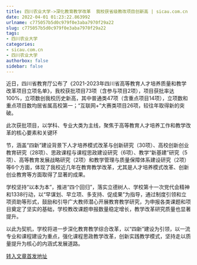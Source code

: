```yaml
---
title: 四川农业大学->深化教育教学改革  我校获省级教改项目创新高 | sicau.com.cn
date: 2022-04-01 01:23:22.863992
urlname: c775057b5d0c979f0e3aba7970f29a22
slug: c775057b5d0c979f0e3aba7970f29a22
tags: 
- 四川农业大学
categories:
- sicau.com.cn
- 四川农业大学
authorbox: false
sidebar: false
---
```

近日，四川省教育厅公布了《2021-2023年四川省高等教育人才培养质量和教学改革项目立项名单》，我校获批项目73项（含参与项目2项），项目获批率达100%，立项数创我校历史新高，其中普通类47项（含重点项目14项），立项数和重点项目数均居省属高校第一；“互联网+”大赛类项目26项，较往年取得新的突破。

此次获批项目，以学科、专业大类为主线，聚焦于高等教育人才培养工作和教学改革的核心要素和关键环
<!--more-->
节，涵盖“四新”建设背景下人才培养模式改革与创新研究（30项）、高校创新创业教育研究（28项）、思政课程与课程思政建设研究（6项）、教学“新基建”研究（5项）、高等教育发展战略研究（2项）和教学管理与质量保障体系建设研究（2项）等6个方面，体现了我校近几年在教育教学改革，尤其是人才培养模式改革、创新创业教育等方面取得了显著的成果。

学校坚持“以本为本”，推进“四个回归”，落实立德树人、学校第十一次党代会精神和1338行动，以“早谋划、早立项、多支持、促成果”为指导，通过制度引领和立项资助等形式，鼓励和引导广大教师潜心开展教育教学研究，为申报各类课题和项目奠定了坚实的基础，学校教改课题申报数量稳定增长，教学改革研究质量也显著提升。

以此为契机，学校将进一步深化教育教学综合改革，以“四新”建设为引领，以一流专业和课程建设为重点，强化课程思政教学改革，创新实践教学模式，坚持走以质量提升为核心的内涵式发展道路。



[转入文章首发地址](https://news.sicau.edu.cn/info/1135/66974.htm)